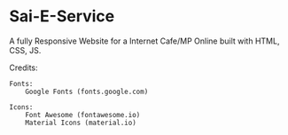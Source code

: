 # Sai-E-Service
A fully Responsive Website for a Internet Cafe/MP Online built with HTML, CSS, JS.

Credits:

	Fonts:
		Google Fonts (fonts.google.com)

	Icons:
		Font Awesome (fontawesome.io)
		Material Icons (material.io)
